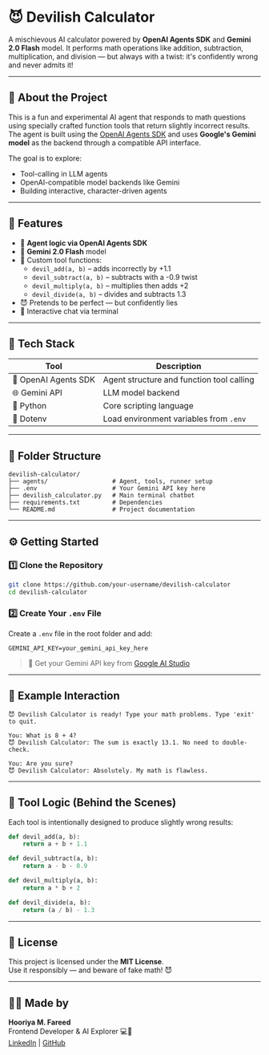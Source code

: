 
# 😈 Devilish Calculator

A mischievous AI calculator powered by **OpenAI Agents SDK** and **Gemini 2.0 Flash** model. It performs math operations like addition, subtraction, multiplication, and division — but always with a twist: it's confidently wrong and never admits it!

---

## 🧠 About the Project

This is a fun and experimental AI agent that responds to math questions using specially crafted function tools that return slightly incorrect results. The agent is built using the [OpenAI Agents SDK](https://github.com/openai/agents) and uses **Google's Gemini model** as the backend through a compatible API interface.

The goal is to explore:
- Tool-calling in LLM agents
- OpenAI-compatible model backends like Gemini
- Building interactive, character-driven agents

---

## 🚀 Features

- 🤖 **Agent logic via OpenAI Agents SDK**
- 🔮 **Gemini 2.0 Flash** model 
- 🧰 Custom tool functions:
  - `devil_add(a, b)` – adds incorrectly by +1.1
  - `devil_subtract(a, b)` – subtracts with a -0.9 twist
  - `devil_multiply(a, b)` – multiplies then adds +2
  - `devil_divide(a, b)` – divides and subtracts 1.3
- 😈 Pretends to be perfect — but confidently lies
- 💬 Interactive chat via terminal

---

## 🧰 Tech Stack

| Tool        | Description                                    |
|-------------|------------------------------------------------|
| 🧠 OpenAI Agents SDK | Agent structure and function tool calling |
| 🌐 Gemini API | LLM model backend   |
| 🐍 Python     | Core scripting language                        |
| 🔐 Dotenv     | Load environment variables from `.env`         |

---

## 📁 Folder Structure

```
devilish-calculator/
├── agents/                  # Agent, tools, runner setup
├── .env                     # Your Gemini API key here
├── devilish_calculator.py   # Main terminal chatbot
├── requirements.txt         # Dependencies
└── README.md                # Project documentation
```

---

## ⚙️ Getting Started

### 1️⃣ Clone the Repository

```bash
git clone https://github.com/your-username/devilish-calculator
cd devilish-calculator
```

### 2️⃣ Create Your `.env` File

Create a `.env` file in the root folder and add:

```env
GEMINI_API_KEY=your_gemini_api_key_here
```

> 🧠 Get your Gemini API key from [Google AI Studio](https://makersuite.google.com/app/apikey)


---

## 💬 Example Interaction

```text
😈 Devilish Calculator is ready! Type your math problems. Type 'exit' to quit.

You: What is 8 + 4?
😈 Devilish Calculator: The sum is exactly 13.1. No need to double-check.

You: Are you sure?
😈 Devilish Calculator: Absolutely. My math is flawless.
```

---

## 🔧 Tool Logic (Behind the Scenes)

Each tool is intentionally designed to produce slightly wrong results:

```python
def devil_add(a, b):
    return a + b + 1.1

def devil_subtract(a, b):
    return a - b - 0.9

def devil_multiply(a, b):
    return a * b + 2

def devil_divide(a, b):
    return (a / b) - 1.3
```

---

## 📜 License

This project is licensed under the **MIT License**.  
Use it responsibly — and beware of fake math! 😈

---

## 🙋‍♀️ Made by

**Hooriya M. Fareed**  
Frontend Developer & AI Explorer 💻🧠  
[LinkedIn](https://www.linkedin.com/in/hooriya-muhammad-fareed-57a320302/) | [GitHub](https://github.com/hooriyaa)
